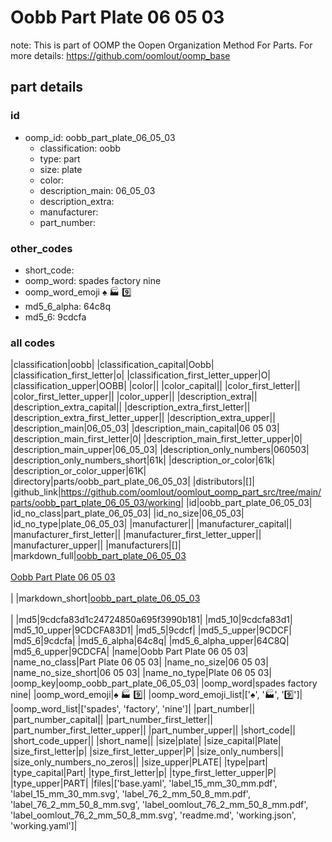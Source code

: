 # Oobb Part Plate 06 05 03  

note: This is part of OOMP the Oopen Organization Method For Parts. For more details: https://github.com/oomlout/oomp_base

##  part details





### id
* oomp_id: oobb_part_plate_06_05_03
  * classification: oobb
  * type: part
  * size: plate
  * color: 
  * description_main: 06_05_03
  * description_extra: 
  * manufacturer: 
  * part_number: 

### other_codes
* short_code: 
* oomp_word: spades factory nine
* oomp_word_emoji :spades: :factory: :nine:
* md5_6_alpha: 64c8q
* md5_6: 9cdcfa

### all codes 
|classification|oobb|
|classification_capital|Oobb|
|classification_first_letter|o|
|classification_first_letter_upper|O|
|classification_upper|OOBB|
|color||
|color_capital||
|color_first_letter||
|color_first_letter_upper||
|color_upper||
|description_extra||
|description_extra_capital||
|description_extra_first_letter||
|description_extra_first_letter_upper||
|description_extra_upper||
|description_main|06_05_03|
|description_main_capital|06 05 03|
|description_main_first_letter|0|
|description_main_first_letter_upper|0|
|description_main_upper|06_05_03|
|description_only_numbers|060503|
|description_only_numbers_short|61k|
|description_or_color|61k|
|description_or_color_upper|61K|
|directory|parts/oobb_part_plate_06_05_03|
|distributors|[]|
|github_link|https://github.com/oomlout/oomlout_oomp_part_src/tree/main/parts/oobb_part_plate_06_05_03/working|
|id|oobb_part_plate_06_05_03|
|id_no_class|part_plate_06_05_03|
|id_no_size|06_05_03|
|id_no_type|plate_06_05_03|
|manufacturer||
|manufacturer_capital||
|manufacturer_first_letter||
|manufacturer_first_letter_upper||
|manufacturer_upper||
|manufacturers|[]|
|markdown_full|[oobb_part_plate_06_05_03](https://github.com/oomlout/oomlout_oomp_part_src/tree/main/parts/oobb_part_plate_06_05_03/working)<br>[](https://github.com/oomlout/oomlout_oomp_part_src/tree/main/parts/oobb_part_plate_06_05_03/working)<br>[Oobb Part Plate 06 05 03](https://github.com/oomlout/oomlout_oomp_part_src/tree/main/parts/oobb_part_plate_06_05_03/working)<br><br>|
|markdown_short|[oobb_part_plate_06_05_03](https://github.com/oomlout/oomlout_oomp_part_src/tree/main/parts/oobb_part_plate_06_05_03/working)<br><br>|
|md5|9cdcfa83d1c24724850a695f3990b181|
|md5_10|9cdcfa83d1|
|md5_10_upper|9CDCFA83D1|
|md5_5|9cdcf|
|md5_5_upper|9CDCF|
|md5_6|9cdcfa|
|md5_6_alpha|64c8q|
|md5_6_alpha_upper|64C8Q|
|md5_6_upper|9CDCFA|
|name|Oobb Part Plate 06 05 03|
|name_no_class|Part Plate 06 05 03|
|name_no_size|06 05 03|
|name_no_size_short|06 05 03|
|name_no_type|Plate 06 05 03|
|oomp_key|oomp_oobb_part_plate_06_05_03|
|oomp_word|spades factory nine|
|oomp_word_emoji|:spades: :factory: :nine:|
|oomp_word_emoji_list|[':spades:', ':factory:', ':nine:']|
|oomp_word_list|['spades', 'factory', 'nine']|
|part_number||
|part_number_capital||
|part_number_first_letter||
|part_number_first_letter_upper||
|part_number_upper||
|short_code||
|short_code_upper||
|short_name||
|size|plate|
|size_capital|Plate|
|size_first_letter|p|
|size_first_letter_upper|P|
|size_only_numbers||
|size_only_numbers_no_zeros||
|size_upper|PLATE|
|type|part|
|type_capital|Part|
|type_first_letter|p|
|type_first_letter_upper|P|
|type_upper|PART|
|files|['base.yaml', 'label_15_mm_30_mm.pdf', 'label_15_mm_30_mm.svg', 'label_76_2_mm_50_8_mm.pdf', 'label_76_2_mm_50_8_mm.svg', 'label_oomlout_76_2_mm_50_8_mm.pdf', 'label_oomlout_76_2_mm_50_8_mm.svg', 'readme.md', 'working.json', 'working.yaml']|
